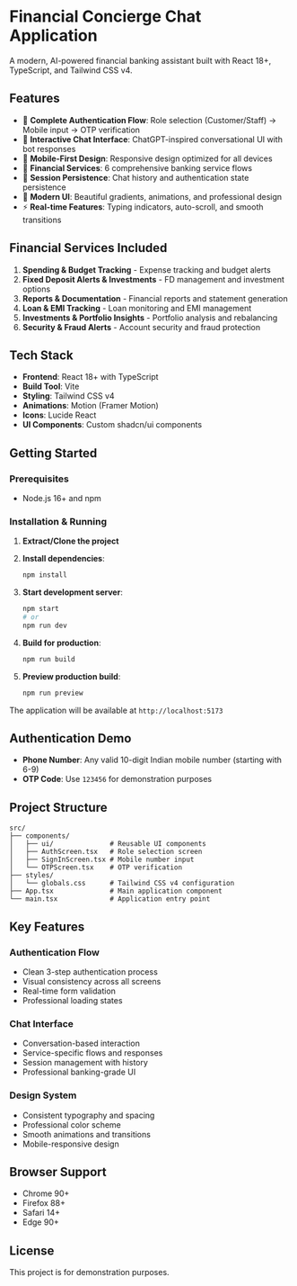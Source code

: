 # Financial Concierge Chat Application

A modern, AI-powered financial banking assistant built with React 18+, TypeScript, and Tailwind CSS v4.

## Features

- 🔐 **Complete Authentication Flow**: Role selection (Customer/Staff) → Mobile input → OTP verification
- 💬 **Interactive Chat Interface**: ChatGPT-inspired conversational UI with bot responses
- 📱 **Mobile-First Design**: Responsive design optimized for all devices
- 🏦 **Financial Services**: 6 comprehensive banking service flows
- 💾 **Session Persistence**: Chat history and authentication state persistence
- 🎨 **Modern UI**: Beautiful gradients, animations, and professional design
- ⚡ **Real-time Features**: Typing indicators, auto-scroll, and smooth transitions

## Financial Services Included

1. **Spending & Budget Tracking** - Expense tracking and budget alerts
2. **Fixed Deposit Alerts & Investments** - FD management and investment options  
3. **Reports & Documentation** - Financial reports and statement generation
4. **Loan & EMI Tracking** - Loan monitoring and EMI management
5. **Investments & Portfolio Insights** - Portfolio analysis and rebalancing
6. **Security & Fraud Alerts** - Account security and fraud protection

## Tech Stack

- **Frontend**: React 18+ with TypeScript
- **Build Tool**: Vite
- **Styling**: Tailwind CSS v4
- **Animations**: Motion (Framer Motion)
- **Icons**: Lucide React
- **UI Components**: Custom shadcn/ui components

## Getting Started

### Prerequisites

- Node.js 16+ and npm

### Installation & Running

1. **Extract/Clone the project**
2. **Install dependencies**:
   ```bash
   npm install
   ```

3. **Start development server**:
   ```bash
   npm start
   # or
   npm run dev
   ```

4. **Build for production**:
   ```bash
   npm run build
   ```

5. **Preview production build**:
   ```bash
   npm run preview
   ```

The application will be available at `http://localhost:5173`

## Authentication Demo

- **Phone Number**: Any valid 10-digit Indian mobile number (starting with 6-9)
- **OTP Code**: Use `123456` for demonstration purposes

## Project Structure

```
src/
├── components/
│   ├── ui/              # Reusable UI components
│   ├── AuthScreen.tsx   # Role selection screen
│   ├── SignInScreen.tsx # Mobile number input
│   └── OTPScreen.tsx    # OTP verification
├── styles/
│   └── globals.css      # Tailwind CSS v4 configuration
├── App.tsx              # Main application component
└── main.tsx             # Application entry point
```

## Key Features

### Authentication Flow
- Clean 3-step authentication process
- Visual consistency across all screens
- Real-time form validation
- Professional loading states

### Chat Interface
- Conversation-based interaction
- Service-specific flows and responses
- Session management with history
- Professional banking-grade UI

### Design System
- Consistent typography and spacing
- Professional color scheme
- Smooth animations and transitions
- Mobile-responsive design

## Browser Support

- Chrome 90+
- Firefox 88+
- Safari 14+
- Edge 90+

## License

This project is for demonstration purposes.